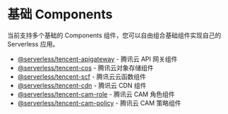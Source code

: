 <!--
title: Serverless - 基础 Components
menuText: 基础 Components
layout: Doc
-->

# 基础 Components

当前支持多个基础的 Components 组件，您可以自由组合基础组件实现自己的 Serverless 应用。

- [@serverless/tencent-apigateway](./tencent-apigateway.md) - 腾讯云 API 网关组件
- [@serverless/tencent-cos](./tencent-cos.md) - 腾讯云对象存储组件
- [@serverless/tencent-scf](./tencent-scf.md) - 腾讯云云函数组件
- [@serverless/tencent-cdn](./tencent-cdn.md) - 腾讯云 CDN 组件
- [@serverless/tencent-cam-role](./tencent-cam-role.md) - 腾讯云 CAM 角色组件
- [@serverless/tencent-cam-policy](./tencent-cam-policy.md) - 腾讯云 CAM 策略组件
